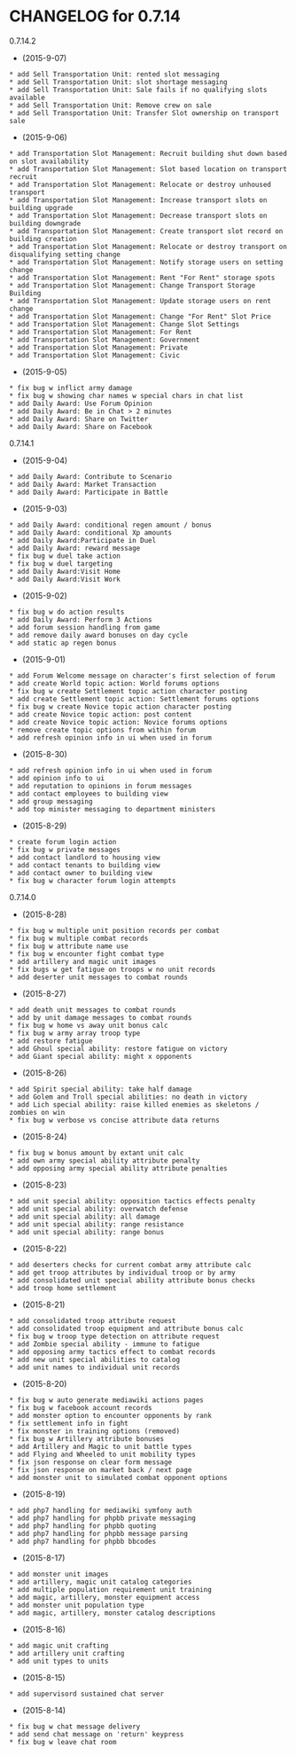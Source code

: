    CHANGELOG for 0.7.14
   ===================

   0.7.14.2

   * (2015-9-07)

    * add Sell Transportation Unit: rented slot messaging
    * add Sell Transportation Unit: slot shortage messaging
    * add Sell Transportation Unit: Sale fails if no qualifying slots available
    * add Sell Transportation Unit: Remove crew on sale
    * add Sell Transportation Unit: Transfer Slot ownership on transport sale

   * (2015-9-06)

    * add Transportation Slot Management: Recruit building shut down based on slot availability
    * add Transportation Slot Management: Slot based location on transport recruit
    * add Transportation Slot Management: Relocate or destroy unhoused transport
    * add Transportation Slot Management: Increase transport slots on building upgrade
    * add Transportation Slot Management: Decrease transport slots on building downgrade
    * add Transportation Slot Management: Create transport slot record on building creation
    * add Transportation Slot Management: Relocate or destroy transport on disqualifying setting change
    * add Transportation Slot Management: Notify storage users on setting change
    * add Transportation Slot Management: Rent "For Rent" storage spots
    * add Transportation Slot Management: Change Transport Storage Building
    * add Transportation Slot Management: Update storage users on rent change
    * add Transportation Slot Management: Change "For Rent" Slot Price
    * add Transportation Slot Management: Change Slot Settings
    * add Transportation Slot Management: For Rent
    * add Transportation Slot Management: Government
    * add Transportation Slot Management: Private
    * add Transportation Slot Management: Civic

   * (2015-9-05)

    * fix bug w inflict army damage
    * fix bug w showing char names w special chars in chat list
    * add Daily Award: Use Forum Opinion
    * add Daily Award: Be in Chat > 2 minutes
    * add Daily Award: Share on Twitter
    * add Daily Award: Share on Facebook

   0.7.14.1

   * (2015-9-04)

    * add Daily Award: Contribute to Scenario
    * add Daily Award: Market Transaction
    * add Daily Award: Participate in Battle

   * (2015-9-03)

    * add Daily Award: conditional regen amount / bonus
    * add Daily Award: conditional Xp amounts
    * add Daily Award:Participate in Duel
    * add Daily Award: reward message
    * fix bug w duel take action
    * fix bug w duel targeting
    * add Daily Award:Visit Home
    * add Daily Award:Visit Work

   * (2015-9-02)

    * fix bug w do action results
    * add Daily Award: Perform 3 Actions
    * add forum session handling from game
    * add remove daily award bonuses on day cycle
    * add static ap regen bonus

   * (2015-9-01)

    * add Forum Welcome message on character's first selection of forum
    * add create World topic action: World forums options
    * fix bug w create Settlement topic action character posting
    * add create Settlement topic action: Settlement forums options
    * fix bug w create Novice topic action character posting
    * add create Novice topic action: post content
    * add create Novice topic action: Novice forums options
    * remove create topic options from within forum
    * add refresh opinion info in ui when used in forum

   * (2015-8-30)

    * add refresh opinion info in ui when used in forum
    * add opinion info to ui
    * add reputation to opinions in forum messages
    * add contact employees to building view
    * add group messaging
    * add top minister messaging to department ministers

   * (2015-8-29)

    * create forum login action
    * fix bug w private messages
    * add contact landlord to housing view
    * add contact tenants to building view
    * add contact owner to building view
    * fix bug w character forum login attempts

   0.7.14.0

   * (2015-8-28)

    * fix bug w multiple unit position records per combat
    * fix bug w multiple combat records
    * fix bug w attribute name use
    * fix bug w encounter fight combat type
    * add artillery and magic unit images
    * fix bugs w get fatigue on troops w no unit records
    * add deserter unit messages to combat rounds

   * (2015-8-27)

    * add death unit messages to combat rounds
    * add by unit damage messages to combat rounds
    * fix bug w home vs away unit bonus calc
    * fix bug w army array troop type
    * add restore fatigue
    * add Ghoul special ability: restore fatigue on victory
    * add Giant special ability: might x opponents

   * (2015-8-26)

    * add Spirit special ability: take half damage
    * add Golem and Troll special abilities: no death in victory
    * add Lich special ability: raise killed enemies as skeletons / zombies on win
    * fix bug w verbose vs concise attribute data returns

   * (2015-8-24)

    * fix bug w bonus amount by extant unit calc
    * add own army special ability attribute penalty
    * add opposing army special ability attribute penalties

   * (2015-8-23)

    * add unit special ability: opposition tactics effects penalty
    * add unit special ability: overwatch defense
    * add unit special ability: all damage
    * add unit special ability: range resistance
    * add unit special ability: range bonus

   * (2015-8-22)

    * add deserters checks for current combat army attribute calc
    * add get troop attributes by individual troop or by army
    * add consolidated unit special ability attribute bonus checks
    * add troop home settlement

   * (2015-8-21)

    * add consolidated troop attribute request
    * add consolidated troop equipment and attribute bonus calc
    * fix bug w troop type detection on attribute request
    * add Zombie special ability - immune to fatigue
    * add opposing army tactics effect to combat records
    * add new unit special abilities to catalog
    * add unit names to individual unit records

   * (2015-8-20)

    * fix bug w auto generate mediawiki actions pages
    * fix bug w facebook account records
    * add monster option to encounter opponents by rank
    * fix settlement info in fight
    * fix monster in training options (removed)
    * fix bug w Artillery attribute bonuses
    * add Artillery and Magic to unit battle types
    * add Flying and Wheeled to unit mobility types
    * fix json response on clear form message
    * fix json response on market back / next page
    * add monster unit to simulated combat opponent options

   * (2015-8-19)

    * add php7 handling for mediawiki symfony auth
    * add php7 handling for phpbb private messaging
    * add php7 handling for phpbb quoting
    * add php7 handling for phpbb message parsing
    * add php7 handling for phpbb bbcodes

   * (2015-8-17)

    * add monster unit images
    * add artillery, magic unit catalog categories
    * add multiple population requirement unit training
    * add magic, artillery, monster equipment access
    * add monster unit population type
    * add magic, artillery, monster catalog descriptions

   * (2015-8-16)

    * add magic unit crafting
    * add artillery unit crafting
    * add unit types to units

   * (2015-8-15)

    * add supervisord sustained chat server

   * (2015-8-14)

    * fix bug w chat message delivery
    * add send chat message on 'return' keypress
    * fix bug w leave chat room
